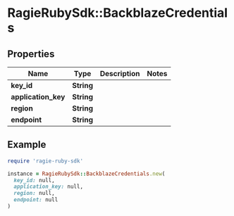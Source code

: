 # RagieRubySdk::BackblazeCredentials

## Properties

| Name | Type | Description | Notes |
| ---- | ---- | ----------- | ----- |
| **key_id** | **String** |  |  |
| **application_key** | **String** |  |  |
| **region** | **String** |  |  |
| **endpoint** | **String** |  |  |

## Example

```ruby
require 'ragie-ruby-sdk'

instance = RagieRubySdk::BackblazeCredentials.new(
  key_id: null,
  application_key: null,
  region: null,
  endpoint: null
)
```

